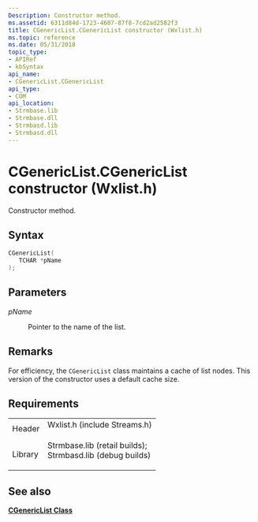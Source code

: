 ```yaml
---
Description: Constructor method.
ms.assetid: 6311d84d-1723-4607-87f8-7cd2ad2582f3
title: CGenericList.CGenericList constructor (Wxlist.h)
ms.topic: reference
ms.date: 05/31/2018
topic_type: 
- APIRef
- kbSyntax
api_name: 
- CGenericList.CGenericList
api_type: 
- COM
api_location: 
- Strmbase.lib
- Strmbase.dll
- Strmbasd.lib
- Strmbasd.dll
---
```


# CGenericList.CGenericList constructor (Wxlist.h)

Constructor method.

## Syntax


```C++
CGenericList(
   TCHAR *pName
);
```



## Parameters

<dl> <dt>

*pName* 
</dt> <dd>

Pointer to the name of the list.

</dd> </dl>

## Remarks

For efficiency, the `CGenericList` class maintains a cache of list nodes. This version of the constructor uses a default cache size.

## Requirements



|                    |                                                                                                                                                                                            |
|--------------------|--------------------------------------------------------------------------------------------------------------------------------------------------------------------------------------------|
| Header<br/>  | <dl> <dt>Wxlist.h (include Streams.h)</dt> </dl>                                                                                    |
| Library<br/> | <dl> <dt>Strmbase.lib (retail builds); </dt> <dt>Strmbasd.lib (debug builds)</dt> </dl> |



## See also

<dl> <dt>

[**CGenericList Class**](cgenericlist.md)
</dt> </dl>

 

 




